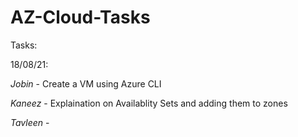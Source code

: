 # AZ-Cloud-Tasks

Tasks:

18/08/21:

  _Jobin_ - Create a VM using Azure CLI
  
  _Kaneez_ - Explaination on Availablity Sets and adding them to zones
  
  _Tavleen_ - 
